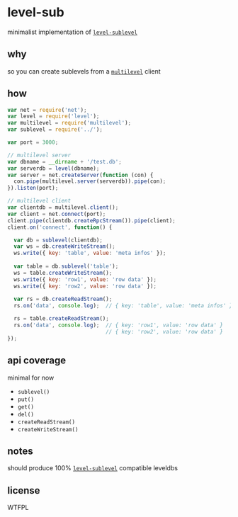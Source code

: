 # level-sub
minimalist implementation of [`level-sublevel`](https://github.com/dominictarr/level-sublevel)

## why
so you can create sublevels from a [`multilevel`](https://github.com/juliangruber/multilevel) client

## how
```javascript
var net = require('net');
var level = require('level');
var multilevel = require('multilevel');
var sublevel = require('../');

var port = 3000;

// multilevel server
var dbname = __dirname + '/test.db';
var serverdb = level(dbname);
var server = net.createServer(function (con) {
  con.pipe(multilevel.server(serverdb)).pipe(con);
}).listen(port);

// multilevel client
var clientdb = multilevel.client();
var client = net.connect(port);
client.pipe(clientdb.createRpcStream()).pipe(client);
client.on('connect', function() {

  var db = sublevel(clientdb);
  var ws = db.createWriteStream();
  ws.write({ key: 'table', value: 'meta infos' });
  
  var table = db.sublevel('table');
  ws = table.createWriteStream();
  ws.write({ key: 'row1', value: 'row data' });
  ws.write({ key: 'row2', value: 'row data' });
      
  var rs = db.createReadStream();
  rs.on('data', console.log);  // { key: 'table', value: 'meta infos' }

  rs = table.createReadStream();
  rs.on('data', console.log);  // { key: 'row1', value: 'row data' }
                               // { key: 'row2', value: 'row data' }
});
```

## api coverage
minimal for now
* `sublevel()`
* `put()`
* `get()`
* `del()`
* `createReadStream()`
* `createWriteStream()`

## notes  
should produce 100% [`level-sublevel`](https://github.com/dominictarr/level-sublevel) compatible leveldbs

## license
WTFPL